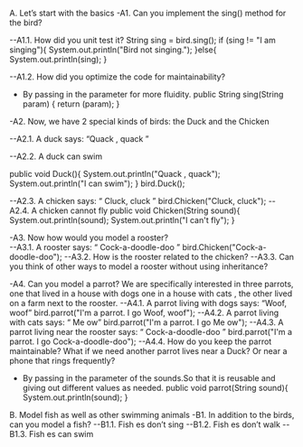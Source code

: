 A. Let’s start with the basics 
-A1. Can you implement the sing() method for the bird? 

--A1.1. How did you unit test it? 
String sing = bird.sing(); 
 if (sing != "I am singing"){
     System.out.println("Bird not singing.");
 }else{
      System.out.println(sing);
 }
 
--A1.2. How did you optimize the code for maintainability?
- By passing in the parameter for more fluidity.
public String sing(String param) {
   return (param);
 }

-A2. Now, we have 2 special kinds of birds: the Duck and the Chicken 

--A2.1. A duck says: “Quack , quack ” 

--A2.2. A duck can swim 

public void Duck(){
    System.out.println("Quack , quack"); 
    System.out.println("I can swim"); 
 }
bird.Duck();


--A2.3. A chicken says: “ Cluck, cluck ” 
bird.Chicken("Cluck, cluck");
--A2.4. A chicken cannot fly 
public void Chicken(String sound){
     System.out.println(sound); 
     System.out.println("I can't fly"); 
 }


-A3. Now how would you model a rooster?  
--A3.1. A rooster says: “ Cock-a-doodle-doo ” 
 bird.Chicken("Cock-a-doodle-doo");
--A3.2. How is the rooster related to the chicken? 
--A3.3. Can you think of other ways to model a rooster without using inheritance?



-A4. Can you model a parrot? We are specifically interested in three parrots, one that lived  in a house with dogs one in a house with cats , the other lived on a farm next to  the rooster. 
--A4.1. A parrot living with dogs says: “Woof, woof” 
 bird.parrot("I'm a parrot. I go Woof, woof");
--A4.2. A parrot living with cats says: “ Me ow” 
 bird.parrot("I'm a parrot. I go Me ow");
--A4.3. A parrot living near the rooster says: “ Cock-a-doodle-doo ” 
 bird.parrot("I'm a parrot. I go Cock-a-doodle-doo");
--A4.4. How do you keep the parrot maintainable? What if we need another parrot lives  near a Duck? Or near a phone that rings frequently? 
- By passing in the parameter of the sounds.So that it is reusable and giving out different values as needed.
public void parrot(String sound){
     System.out.println(sound); 
 }


B. Model fish as well as other swimming animals 
-B1. In addition to the birds, can you model a fish? 
 --B1.1. Fish es don’t sing 
 --B1.2. Fish es don’t walk 
 --B1.3. Fish es can swim 

